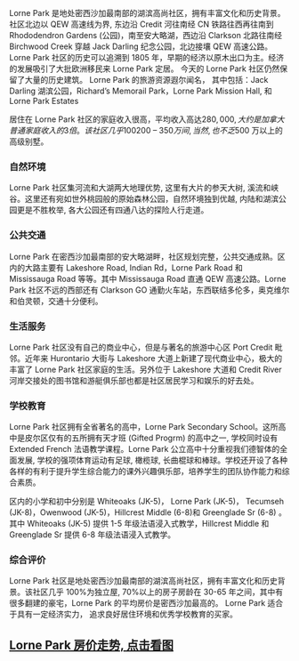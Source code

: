 Lorne Park 是地处密西沙加最南部的湖滨高尚社区，拥有丰富文化和历史背景。社区北边以 QEW 高速线为界, 东边沿 Credit 河往南经 CN 铁路往西再往南到 Rhododendron Gardens (公园)，南至安大略湖，西边沿 Clarkson 北路往南经 Birchwood Creek 穿越 Jack Darling 纪念公园，北边接壤 QEW 高速公路。Lorne Park 社区的历史可以追溯到 1805 年，早期的经济以原木出口为主。经济的发展吸引了大批欧洲移民来 Lorne Park 定居。 今天的 Lorne Park 社区仍然保留了大量的历史建筑。 Lorne Park 的旅游资源遐尔闻名， 其中包括：Jack Darling 湖滨公园，Richard’s Memorail Park，Lorne Park Mission Hall, 和 Lorne Park Estates

居住在 Lorne Park 社区的家庭收入很高，平均收入高达$280,000, 大约是加拿大普通家庭收入的3倍。 该社区几乎100%为独立屋, 70%以上的房子房龄在30-65年之间，其中有不少翻建的豪宅。独立屋价位在大约在$200 – $350万间, 当然, 也不乏$500 万以上的高级别墅。

### 自然环境

Lorne Park 社区集河流和大湖两大地理优势, 这里有大片的参天大树, 溪流和峡谷。这里还有宛如世外桃园般的原始森林公园，自然环境独到优越, 内陆和湖滨公园更是不胜枚举, 各大公园还有四通八达的探险人行走道。

### 公共交通

Lorne Park 在密西沙加最南部的安大略湖畔，社区规划完整，公共交通成熟。区内的大路主要有 Lakeshore Road, Indian Rd，Lorne Park Road 和 Mississauga Road 等等。其中 Mississauga Road 直通 QEW 高速公路。Lorne Park 社区不远的西部还有 Clarkson GO 通勤火车站，东西联结多伦多，奥克维尔和伯灵顿，交通十分便利。

### 生活服务

Lorne Park 社区没有自己的商业中心，但是与著名的旅游中心区 Port Credit 毗邻。近年来 Hurontario 大街与 Lakeshore 大道上新建了现代商业中心，极大的丰富了 Lorne Park 社区家庭的生活。另外位于 Lakeshore 大道和 Credit River 河岸交接处的图书馆和游艇俱乐部也都是社区居民学习和娱乐的好去处。

### 学校教育

Lorne Park 社区拥有全省著名的高中，Lorne Park Secondary School。这所高中是皮尔区仅有的五所拥有天才班 (Gifted Progrm) 的高中之一, 学校同时设有 Extended French 法语教学课程。Lorne Park 公立高中十分重视我们德智体的全面发展, 学校的强项体育运动有足球, 橄榄球, 长曲棍球和棒球。学校还开设了各种各样的有利于提升学生综合能力的课外兴趣俱乐部，培养学生的团队协作能力和综合素质。

区内的小学和初中分别是 Whiteoaks (JK-5)， Lorne Park (JK-5)， Tecumseh (JK-8)，Owenwood (JK-5)，Hillcrest Middle (6-8)和 Greenglade Sr (6-8) 。其中 Whiteoaks (JK-5) 提供 1-5 年级法语浸入式教学，Hillcrest Middle 和 Greenglade Sr 提供 6-8 年级法语浸入式教学。

### 综合评价

Lorne Park 社区是地处密西沙加最南部的湖滨高尚社区，拥有丰富文化和历史背景。该社区几乎 100%为独立屋, 70%以上的房子房龄在 30-65 年之间，其中有很多翻建的豪宅，Lorne Park 的平均房价是密西沙加最高的。 Lorne Park 适合于具有一定经济实力， 追求良好居住环境和优秀学校教育的买家。

## [Lorne Park 房价走势, 点击看图](https://mississauga.listing.ca/lorne-park/real-estate-price-history.htm)